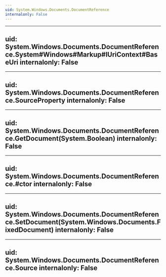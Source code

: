 ```yaml
---
uid: System.Windows.Documents.DocumentReference
internalonly: False
---
```


---
uid: System.Windows.Documents.DocumentReference.System#Windows#Markup#IUriContext#BaseUri
internalonly: False
---

---
uid: System.Windows.Documents.DocumentReference.SourceProperty
internalonly: False
---

---
uid: System.Windows.Documents.DocumentReference.GetDocument(System.Boolean)
internalonly: False
---

---
uid: System.Windows.Documents.DocumentReference.#ctor
internalonly: False
---

---
uid: System.Windows.Documents.DocumentReference.SetDocument(System.Windows.Documents.FixedDocument)
internalonly: False
---

---
uid: System.Windows.Documents.DocumentReference.Source
internalonly: False
---

